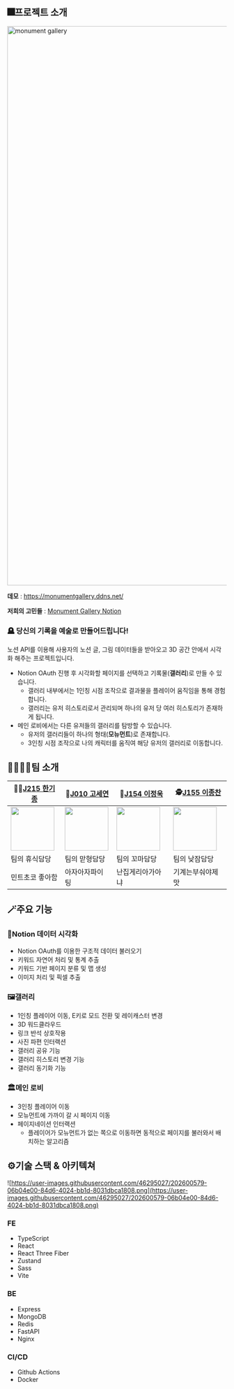 ## 🎆프로젝트 소개

<img width="1280" alt="monument gallery" src="https://user-images.githubusercontent.com/32293736/205430959-b6713512-819c-4075-a103-c720b7629285.png">

**데모** : https://monumentgallery.ddns.net/

**저희의 고민들** : [Monument Gallery Notion](https://boostcamp7-monolith.notion.site/Monument-Gallery-7d1239b321684fed94d4669bcee673f0)

### 🪦 **당신의 기록을 예술로 만들어드립니다!**

노션 API를 이용해 사용자의 노션 글, 그림 데이터들을 받아오고 3D 공간 안에서 시각화 해주는 프로젝트입니다.

- Notion OAuth 진행 후 시각화할 페이지를 선택하고 기록물(**갤러리**)로 만들 수 있습니다.
  - 갤러리 내부에서는 1인칭 시점 조작으로 결과물을 플레이어 움직임을 통해 경험합니다.
  - 갤러리는 유저 히스토리로서 관리되며 하나의 유저 당 여러 히스토리가 존재하게 됩니다.
- 메인 로비에서는 다른 유저들의 갤러리를 탐방할 수 있습니다.
  - 유저의 갤러리들이 하나의 형태(**모뉴먼트**)로 존재합니다.
  - 3인칭 시점 조작으로 나의 캐릭터를 움직여 해당 유저의 갤러리로 이동합니다.

## 👨‍👨‍👦‍👦팀 소개

| 🧑‍🚀[J215 한기종](https://github.com/lybell-art)           | 🥷[J010 고세연](https://github.com/koseyeon)           | 🙉[J154 이정욱](https://github.com/kddkdkk)               | 🕵️[J155 이종찬](https://github.com/Lipeya)               |
| -------------------------------------------------------- | ------------------------------------------------------ | --------------------------------------------------------- | -------------------------------------------------------- |
| <img src="https://github.com/lybell-art.png" width=100/> | <img src="https://github.com/koseyeon.png" width=100/> | <img src="https://github.com/kddkdkk.png" width="100px"/> | <img src="https://github.com/Lipeya.png" width="100px"/> |
| 팀의 휴식담당                                            | 팀의 맏형담당                                          | 팀의 꼬마담당                                             | 팀의 낮잠담당                                            |
| 민트초코 좋아함                                          | 아자아자파이팅                                         | 난집게리아가아냐                                          | 기계는부숴야제맛                                         |

## 🪄주요 기능

### 🎨Notion 데이터 시각화

- Notion OAuth를 이용한 구조적 데이터 불러오기
- 키워드 자연어 처리 및 통계 추출
- 키워드 기반 페이지 분류 및 맵 생성
- 이미지 처리 및 픽셀 추출

### 🖼️갤러리

- 1인칭 플레이어 이동, E키로 모드 전환 및 레이캐스터 변경
- 3D 워드클라우드
- 링크 반석 상호작용
- 사진 파편 인터랙션
- 갤러리 공유 기능
- 갤러리 히스토리 변경 기능
- 갤러리 동기화 기능

### 🏛️메인 로비

- 3인칭 플레이어 이동
- 모뉴먼트에 가까이 갈 시 페이지 이동
- 페이지네이션 인터랙션
  - 플레이어가 모뉴먼트가 없는 쪽으로 이동하면 동적으로 페이지를 불러와서 배치하는 알고리즘

## ⚙️기술 스택 & 아키텍쳐

![https://user-images.githubusercontent.com/46295027/202600579-06b04e00-84d6-4024-bb1d-8031dbca1808.png](https://user-images.githubusercontent.com/46295027/202600579-06b04e00-84d6-4024-bb1d-8031dbca1808.png)

### FE

- TypeScript
- React
- React Three Fiber
- Zustand
- Sass
- Vite

### BE

- Express
- MongoDB
- Redis
- FastAPI
- Nginx

### CI/CD

- Github Actions
- Docker
